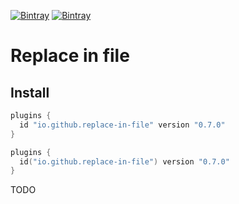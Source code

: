 [![Bintray](https://img.shields.io/bintray/v/ciriti/c-delivery/replaceinfile-plugin?color=blue&label=Bintray%20Replace%20in%20file%20Plugin)](https://bintray.com/ciriti/c-delivery/replaceinfile-plugin)
[![Bintray](https://img.shields.io/bintray/v/ciriti/c-delivery/replaceinfile-plugin?color=blue&label=Gradle%20Portal%20Replace%20in%20file%20Plugin)](https://plugins.gradle.org/plugin/io.github.dryrum.replace-in-file)

# Replace in file

## Install

```groovy
plugins {
  id "io.github.replace-in-file" version "0.7.0"
}
```
```kotlin
plugins {
  id("io.github.replace-in-file") version "0.7.0"
}
```

TODO